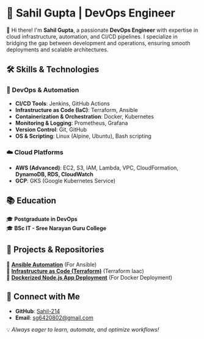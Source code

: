 # 🚀 Sahil Gupta | DevOps Engineer  

👋 Hi there! I'm **Sahil Gupta**, a passionate **DevOps Engineer** with expertise in cloud infrastructure, automation, and CI/CD pipelines. I specialize in bridging the gap between development and operations, ensuring smooth deployments and scalable architectures.  

## 🛠️ Skills & Technologies  

### 🚀 DevOps & Automation  
- **CI/CD Tools**: Jenkins, GitHub Actions  
- **Infrastructure as Code (IaC)**: Terraform, Ansible  
- **Containerization & Orchestration**: Docker, Kubernetes  
- **Monitoring & Logging**: Prometheus, Grafana  
- **Version Control**: Git, GitHub  
- **OS & Scripting**: Linux (Alpine, Ubuntu), Bash scripting  

### ☁️ Cloud Platforms  
- **AWS (Advanced)**: EC2, S3, IAM, Lambda, VPC, CloudFormation, **DynamoDB, RDS, CloudWatch**  
- **GCP**: GKS (Google Kubernetes Service)  

## 📚 Education  
🎓 **Postgraduate in DevOps**  
🎓 **BSc IT - Sree Narayan Guru College**  

## 💼 Projects & Repositories  
🔹 **[Ansible Automation](https://github.com/Sahil-214/Ansible.git)** (For Ansible)  
🔹 **[Infrastructure as Code (Terraform)](https://github.com/Sahil-214/Terraform-IAAC.git)** (Terraform Iaac)  
🔹 **[Dockerized Node.js App Deployment](https://github.com/Sahil-214/my-docker-node-js-app.git)** (For Docker Deployment)  

## 📧 Connect with Me  
- **GitHub**: [Sahil-214](https://github.com/Sahil-214)  
- **Email**: sg6420802@gmail.com  

💡 *Always eager to learn, automate, and optimize workflows!*  

